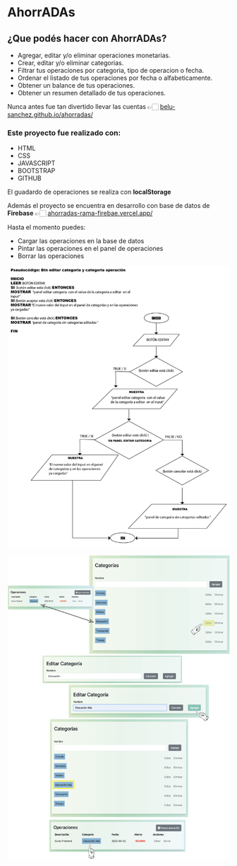 # AhorrADAs

## ¿Que podés hacer con AhorrADAs? 

- Agregar, editar y/o eliminar operaciones monetarias.
- Crear, editar  y/o eliminar categorias.
- Filtrar tus operaciones por categoria, tipo de operacion o fecha.
- Ordenar el listado de tus operaciones por fecha o alfabeticamente.
- Obtener un balance de tus operaciones.
- Obtener un resumen detallado de tus operaciones.

Nunca antes fue tan divertido llevar las cuentas 👉🏻 [belu-sanchez.github.io/ahorradas/](https://belu-sanchez.github.io/ahorradas/)

### Este proyecto fue realizado con:

- HTML
- CSS
- JAVASCRIPT
- BOOTSTRAP 
- GITHUB

El guadardo de operaciones se realiza con **localStorage**

Además el proyecto se encuentra en desarrollo con base de datos de **Firebase**  👉🏻 [ahorradas-rama-firebae.vercel.app/](https://ahorradas-rama-firebae.vercel.app/)

Hasta el momento puedes:
- Cargar las operaciones en la base de datos
- Pintar las operaciones en el panel de operaciones
- Borrar las operaciones

![alt pseudocodigo](https://github.com/Belu-Sanchez/ahorradas/blob/main/assets/imagenes-readme/pseudocodigo-y-diagrama-de-flujo_Mesa%20de%20trabajo%201.jpg)

![alt pseudocodigo imagen del proyecto](https://github.com/Belu-Sanchez/ahorradas/blob/main/assets/imagenes-readme/pseudocodigo-imagen_Mesa%20de%20trabajo%201.png)
